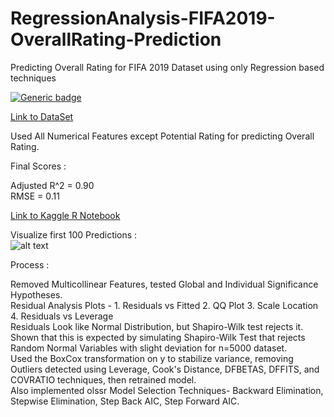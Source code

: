 # RegressionAnalysis-FIFA2019-OverallRating-Prediction      
Predicting Overall Rating for FIFA 2019 Dataset using only Regression based techniques      

[![Generic badge](https://img.shields.io/badge/Statistical%20Computing-R-brightgreen.svg)](https://shields.io/)


[Link to DataSet](https://www.kaggle.com/karangadiya/fifa19)     

Used All Numerical Features except Potential Rating for predicting Overall Rating.        

Final Scores :   

Adjusted R^2 = 0.90     
RMSE = 0.11      

[Link to Kaggle R Notebook](https://www.kaggle.com/h11584/regressionanalysis-fifa2019-overallrating)     


Visualize first 100 Predictions :     
![alt text](https://github.com/harshraj11584/RegressionAnalysis-FIFA2019-OverallRating-Prediction/blob/master/Graphs/final_prediction.png)


Process :   

Removed Multicollinear Features, tested Global and Individual Significance Hypotheses.      
Residual Analysis Plots - 1. Residuals vs Fitted 2. QQ Plot 3. Scale Location 4. Residuals vs Leverage     
Residuals Look like Normal Distribution, but Shapiro-Wilk test rejects it. Shown that this is expected by simulating Shapiro-Wilk Test that rejects Random Normal Variables with slight deviation for n=5000 dataset.     
Used the BoxCox transformation on y to stabilize variance, removing Outliers detected using Leverage, Cook's Distance, DFBETAS, DFFITS, and COVRATIO techniques, then retrained model.   
Also implemented olssr Model Selection Techniques- Backward Elimination, Stepwise Elimination, Step Back AIC, Step Forward AIC.     
